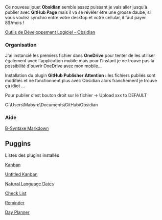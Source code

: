 Ce nouveau jouet **Obsidian** semble assez puissant je vais aller jusqu'à publier avec **GitHub Page** mais il va se révéler être une grosse daube, si vous voulez synchro entre votre desktop et votre cellular, il faut payer 8$/mois !

[Outils de Développement Logiciel - Obsidian](https://outils-developpement-logiciel.sodevlog.com/2023/10/loutil-informatique-obsidian.html)
### Organisation

J'ai instancié les premiers fichier dans **OneDrive** pour tenter de les utiliser également avec l'application mobile mais pour l'instant je ne trouve pas la possibilité d'ouvrir OneDrive avec mon mobile...

Installation du plugin **GitHub Publisher**
**Attention :** les fichiers publiés sont modifiés et ne fonctionnent plus avec Obsidian alors franchement je trouve ça idiot ...

Pour publier c'est bouton droit sur le fichier -> Upload xxx to DEFAULT

C:\\Users\\Mabyre\\Documents\\GitHub\\Obsidian

### Aide

[B-Syntaxe Markdown](./B-Syntaxe%20Markdown.md)

## Puggins

Listes des plugins installés

[Kanban](./Kanban.md)

[Untitled Kanban](./Untitled%20Kanban.md)

[Natural Language Dates](./Natural%20Language%20Dates.md)

[Check List](./Check%20List.md)

[Reminder](./Reminder.md)

[Day Planner](./Day%20Planner.md)
